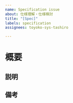 ```yaml
---
name: Specification issue
about: 仕様理解・仕様検討
title: "[Spec]"
labels: specification
assignees: toyoko-sys-tashiro

---
```


# 概要



## 説明



## 備考
